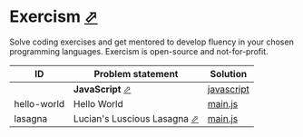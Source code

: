# Exercism [⬀](https://exercism.org/)

Solve coding exercises and get mentored to develop fluency in your chosen programming languages. Exercism is open-source and not-for-profit.


| ID          | Problem statement                                                                       | Solution                                  |
|-------------|-----------------------------------------------------------------------------------------|-------------------------------------------|
|             | **JavaScript** [⬀](https://exercism.org/tracks/javascript)                              | [javascript](javascript/)                 |
| hello-world | Hello World                                                                             | [main.js](javascript/hello-world/main.js) |
| lasagna     | Lucian's Luscious Lasagna [⬀](https://exercism.org/tracks/javascript/exercises/lasagna) | [main.js](javascript/lasagna/main.js)     |

